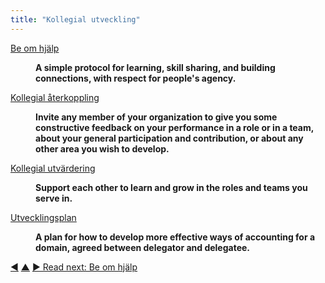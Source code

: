 ```yaml
---
title: "Kollegial utveckling"
---
```



<dl>

  <dt><a href="ask-for-help.html">Be om hjälp</a></dt>
  <dd><p><strong>A simple protocol for learning, skill sharing, and building connections, with respect for people's agency.</strong></p></dd>

  <dt><a href="peer-feedback.html">Kollegial återkoppling</a></dt>
  <dd><p><strong>Invite any member of your organization to give you some constructive feedback on your performance in a role or in a team, about your general participation and contribution, or about any other area you wish to develop.</strong></p></dd>

  <dt><a href="peer-review.html">Kollegial utvärdering</a></dt>
  <dd><p><strong>Support each other to learn and grow in the roles and teams you serve in.</strong></p></dd>

  <dt><a href="development-plan.html">Utvecklingsplan</a></dt>
  <dd><p><strong>A plan for how to develop more effective ways of accounting for a domain, agreed between delegator and delegatee.</strong></p></dd>
</dl>


<div class="bottom-nav">
<a href="driver-mapping.html" title="Back to: Kartläggning av drivkrafter">◀</a> <a href="patterns.html" title="Up: The Patterns">▲</a> <a href="ask-for-help.html" title="Read next: Be om hjälp">▶ Read next: Be om hjälp</a>
</div>


<script type="text/javascript">
Mousetrap.bind('g n', function() {
    window.location.href = 'ask-for-help.html';
    return false;
});
</script>

